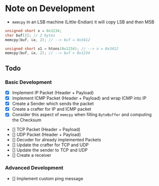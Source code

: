 # Note on Development

- `memcpy` in an LSB machine (Little-Endian) it will copy LSB and then MSB

```c
unsigned short x = 0x1234;
char buf[2]; // 2 bytes
memcpy(buf, &x, 2); // --> buf = 0x3412

unsigned short x1 = htons(0x1234); // --> x = 0x3412
memcpy(buf, &x, 2); // --> buf = 0x1234
```

## Todo

### Basic Development

- [x] Implement IP Packet (Header + Payload)
- [x] Implement ICMP Packet (Header + Payload) and wrap ICMP into IP
- [x] Create a Sender which sends the packet
- [x] Create a crafter for IP and ICMP packet
- [x] Consider this aspect of `memcpy` when filling `ByteBuffer` and computing the Checksum
- [] TCP Packet (Header + Payload)
- [] UDP Packet (Header + Payload)
- [] Decoder for already implemented Packets
- [] Update the crafter for TCP and UDP
- [] Update the sender to TCP and UDP
- [] Create a receiver

### Advanced Development

- [] Implement custom ping message